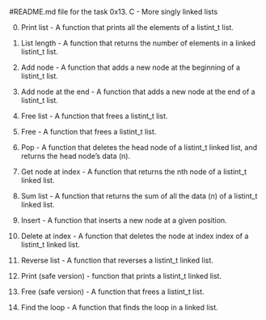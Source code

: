 #README.md file for the task 0x13. C - More singly linked lists

0. Print list - A function that prints all the elements of a listint_t list.

1. List length - A function that returns the number of elements in a linked listint_t list.

2. Add node - A  function that adds a new node at the beginning of a listint_t list.

3. Add node at the end - A function that adds a new node at the end of a listint_t list.

4. Free list - A function that frees a listint_t list.

5. Free - A function that frees a listint_t list.

6. Pop - A function that deletes the head node of a listint_t linked list, and returns the head node’s data (n).

7. Get node at index - A function that returns the nth node of a listint_t linked list.

8. Sum list - A function that returns the sum of all the data (n) of a listint_t linked list.

9. Insert - A function that inserts a new node at a given position.

10. Delete at index - A function that deletes the node at index index of a listint_t linked list.

11. Reverse list - A function that reverses a listint_t linked list.

12. Print (safe version) - function that prints a listint_t linked list.

13. Free (safe version) - A function that frees a listint_t list.

14. Find the loop - A function that finds the loop in a linked list.


